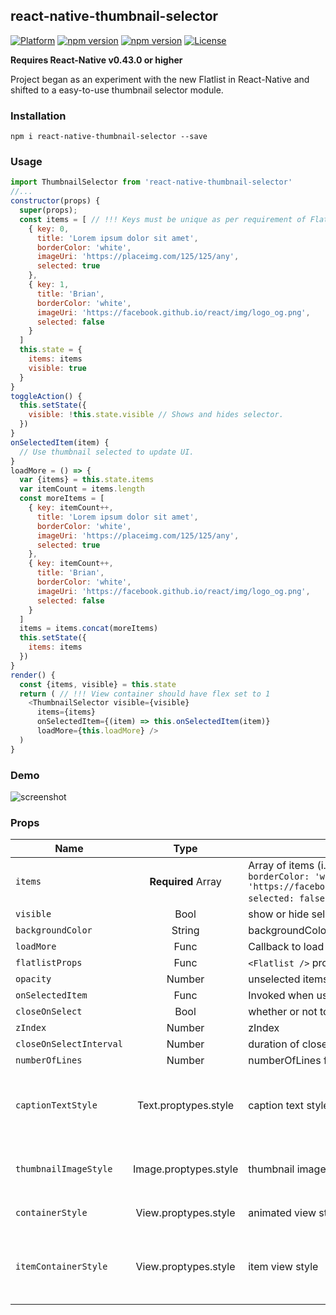 ## react-native-thumbnail-selector
[![Platform](https://img.shields.io/badge/platform-react--native-lightgrey.svg)](http://facebook.github.io/react-native/) [![npm version](http://img.shields.io/npm/v//react-native-thumbnail-selector.svg)](https://www.npmjs.com/package/react-native-thumbnail-selector) [![npm version](http://img.shields.io/npm/dm//react-native-thumbnail-selector.svg)](https://www.npmjs.com/package/react-native-thumbnail-selector) [![License](https://img.shields.io/badge/license-MIT-blue.svg)](https://raw.github.com/testshallpass/react-native-thumbnail-selector/master/LICENSE)

 **Requires React-Native v0.43.0 or higher**

 Project began as an experiment with the new Flatlist in React-Native and shifted to a easy-to-use thumbnail selector module.

### Installation
```npm i react-native-thumbnail-selector --save```

### Usage
```javascript
import ThumbnailSelector from 'react-native-thumbnail-selector'
//...
constructor(props) {
  super(props);
  const items = [ // !!! Keys must be unique as per requirement of FlatList.
    { key: 0, 
      title: 'Lorem ipsum dolor sit amet', 
      borderColor: 'white',
      imageUri: 'https://placeimg.com/125/125/any',
      selected: true 
    },
    { key: 1,
      title: 'Brian',
      borderColor: 'white',
      imageUri: 'https://facebook.github.io/react/img/logo_og.png',
      selected: false
    }
  ]
  this.state = {
    items: items
    visible: true
  }
}
toggleAction() {
  this.setState({
    visible: !this.state.visible // Shows and hides selector.
  })
}
onSelectedItem(item) {
  // Use thumbnail selected to update UI.
}
loadMore = () => {
  var {items} = this.state.items
  var itemCount = items.length
  const moreItems = [
    { key: itemCount++, 
      title: 'Lorem ipsum dolor sit amet', 
      borderColor: 'white',
      imageUri: 'https://placeimg.com/125/125/any',
      selected: true 
    },
    { key: itemCount++,
      title: 'Brian',
      borderColor: 'white',
      imageUri: 'https://facebook.github.io/react/img/logo_og.png',
      selected: false
    }
  ]
  items = items.concat(moreItems)
  this.setState({
    items: items
  })
}
render() {
  const {items, visible} = this.state
  return ( // !!! View container should have flex set to 1
    <ThumbnailSelector visible={visible} 
      items={items} 
      onSelectedItem={(item) => this.onSelectedItem(item)} 
      loadMore={this.loadMore} />
  )
}
```
### Demo
![screenshot](https://raw.github.com/testshallpass/react-native-thumbnail-selector/master/screenshots/demo.gif)

### Props
| Name | Type | Description | Default |
| --- | :---: | --- | --- |
| ```items``` | **Required** Array  | Array of items (i.e.`[{key: 0, title: 'Brian', borderColor: 'white', imageUri: 'https://facebook.github.io/react/img/logo_og.png', selected: false}]`) | []
| ```visible``` | Bool  | show or hide selector | false
| ```backgroundColor``` | String  | backgroundColor of Flatlist | false
| ```loadMore``` | Func  | Callback to load more items at the end of the list | null
| ```flatlistProps``` | Func  | `<Flatlist />` props | null
| ```opacity``` | Number  | unselected items opacity | 0.8
| ```onSelectedItem``` | Func  | Invoked when user selects an item | null
| ```closeOnSelect``` | Bool  | whether or not to close after item is selected | true
| ```zIndex``` | Number  | zIndex | 1000
| ```closeOnSelectInterval``` | Number  | duration of close animation | 200
| ```numberOfLines``` | Number  | numberOfLines for caption | 2
| ```captionTextStyle``` | Text.proptypes.style | caption text style | `{color: 'white', fontFamily: 'Avenir', fontSize: 16, textAlign: 'center'}`
| ```thumbnailImageStyle``` | Image.proptypes.style | thumbnail image style | `{width: 125, height: 125, borderWidth: 2, borderRadius: 2}`
| ```containerStyle``` | View.proptypes.style | animated view style | `{position: 'absolute', bottom: 0}`
| ```itemContainerStyle``` | View.proptypes.style | item view style | `{flexDirection: 'column', paddingLeft: 8, paddingRight: 8, paddingTop: 8, alignItems: 'center}`
